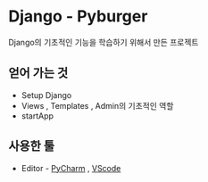 #  Django - Pyburger


Django의 기초적인 기능을 학습하기 위해서 만든 프로젝트


##  얻어 가는 것

 
 - Setup Django
 - Views , Templates , Admin의 기초적인 역할
 - startApp 


##  사용한 툴


- Editor - [PyCharm](https://www.jetbrains.com/ko-kr/pycharm/download/#section=windows) , [VScode](https://code.visualstudio.com/) 